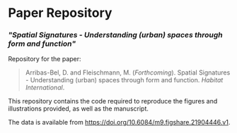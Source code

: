 # Paper Repository 

### *"Spatial Signatures - Understanding (urban) spaces through form and function"*

Repository for the paper:

> Arribas-Bel, D. and Fleischmann, M. (*Forthcoming*). Spatial Signatures - Understanding (urban) spaces through form and function. *Habitat International*.

This repository contains the code required to reproduce the figures and illustrations provided, as well as the manuscript.

The data is available from https://doi.org/10.6084/m9.figshare.21904446.v1.
